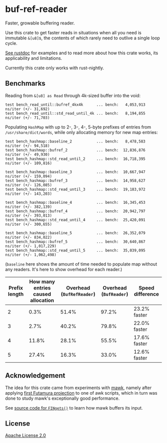# buf-ref-reader

Faster, growable buffering reader.

Use this crate to get faster reads in situations when all you need is immutable `&[u8]`s,
the contents of which rarely need to outlive a single loop cycle.

[See rustdoc](https://docs.rs/buf-ref-reader/) for examples and to read more about how this crate works, its applicability and limitations.

Currently this crate only works with rust-nightly.

## Benchmarks

Reading from `&[u8] as Read` through 4k-sized buffer into the void:

```
test bench_read_until::bufref_4kx4k      ... bench:   4,053,913 ns/iter (+/- 31,692)
test bench_read_until::std_read_until_4k ... bench:   8,194,855 ns/iter (+/- 71,703)
```

Populating `HashMap` with up to 2-, 3-, 4-, 5-byte prefixes of entries from `/usr/share/dict/words`,
while only allocating memory for new map entries:

```
test bench_hashmap::baseline_2           ... bench:   8,478,583 ns/iter (+/- 94,518)
test bench_hashmap::bufref_2             ... bench:  12,836,876 ns/iter (+/- 49,930)
test bench_hashmap::std_read_until_2     ... bench:  16,718,395 ns/iter (+/- 109,816)
```
```
test bench_hashmap::baseline_3           ... bench:  10,667,947 ns/iter (+/- 159,094)
test bench_hashmap::bufref_3             ... bench:  14,958,627 ns/iter (+/- 126,085)
test bench_hashmap::std_read_until_3     ... bench:  19,183,972 ns/iter (+/- 143,203)
```
```
test bench_hashmap::baseline_4           ... bench:  16,345,453 ns/iter (+/- 382,139)
test bench_hashmap::bufref_4             ... bench:  20,942,797 ns/iter (+/- 393,013)
test bench_hashmap::std_read_until_4     ... bench:  25,420,091 ns/iter (+/- 300,655)
```
```
test bench_hashmap::baseline_5           ... bench:  26,352,079 ns/iter (+/- 834,022)
test bench_hashmap::bufref_5             ... bench:  30,640,867 ns/iter (+/- 1,017,229)
test bench_hashmap::std_read_until_5     ... bench:  35,039,095 ns/iter (+/- 1,062,498)
```

(`baseline` here shows the amount of time needed to populate map without any readers.
It's here to show overhead for each reader.)

| Prefix length | How many entries caused allocation | Overhead (`BufRefReader`) | Overhead (`BufReader`) | Speed difference
|--|--|--|--|--|
| 2 |  0.3% | 51.4% | 97.2% | 23.2% faster
| 3 |  2.7% | 40.2% | 79.8% | 22.0% faster
| 4 | 11.8% | 28.1% | 55.5% | 17.6% faster
| 5 | 27.4% | 16.3% | 33.0% | 12.6% faster

## Acknowledgement

The idea for this crate came from experiments with [mawk](https://invisible-island.net/mawk/),
namely after applying [first Futamura projection](https://en.wikipedia.org/wiki/Partial_evaluation#Futamura_projections) to one of awk scripts,
which in turn was done to study mawk's exceptionally good performance.

See [source code for `FINgets()`](https://github.com/ThomasDickey/mawk-20140914/blob/1d2b180d760ddb9d967ff377d9fe21fd4eb9cda5/fin.c#L212) to learn how mawk buffers its input.

## License

[Apache License 2.0](https://spdx.org/licenses/Apache-2.0.html)
